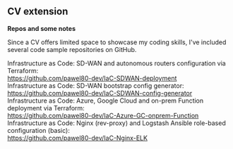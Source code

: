 ## CV extension


**Repos and some notes**

Since a CV offers limited space to showcase my coding skills, I've included several code sample repositories on GitHub.  

Infrastructure as Code: SD-WAN and autonomous routers configuration via Terraform:  
https://github.com/pawel80-dev/IaC-SDWAN-deployment  
Infrastructure as Code: SD-WAN bootstrap config generator:  
https://github.com/pawel80-dev/IaC-SDWAN-config-generator  
Infrastructure as Code: Azure, Google Cloud and on-prem Function deployment via Terraform:  
https://github.com/pawel80-dev/IaC-Azure-GC-onprem-Function  
Infrastructure as Code: Nginx (rev-proxy) and Logstash Ansible role-based configuration (basic):  
https://github.com/pawel80-dev/IaC-Nginx-ELK  
